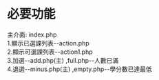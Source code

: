 # 必要功能  
主介面: index.php  
1.顯示已選課列表--action.php  
2.顯示可選課列表--action1.php  
3.加選--add.php(主) ,full.php--人數已滿  
4.退選--minus.php(主) ,empty.php--學分數已達最低  
